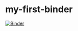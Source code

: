 # my-first-binder

[![Binder](https://mybinder.org/badge_logo.svg)](https://mybinder.org/v2/gh/kmch/my-first-binder.git/HEAD)
